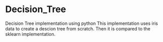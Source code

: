 # Decision_Tree
Decision Tree implementation using python
This implementation uses iris data to create a descion tree from scratch.
Then it is compared to the sklearn implementation.
